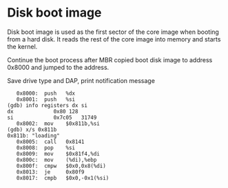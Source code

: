 Disk boot image
================================
Disk boot image is used as the first sector of the core image when booting from a hard disk. It reads the rest of the core image into memory and starts the kernel.

Continue the boot process after MBR copied boot disk image to address 0x8000 and jumped to the address.

Save drive type and DAP, print notification message
```assembly
   0x8000:	push   %dx
   0x8001:	push   %si
(gdb) info registers dx si
dx             0x80	128
si             0x7c05	31749
   0x8002:	mov    $0x811b,%si
(gdb) x/s 0x811b
0x811b:	"loading"
   0x8005:	call   0x8141
   0x8008:	pop    %si
   0x8009:	mov    $0x81f4,%di
   0x800c:	mov    (%di),%ebp
   0x800f:	cmpw   $0x0,0x8(%di)
   0x8013:	je     0x80f9
   0x8017:	cmpb   $0x0,-0x1(%si)

```